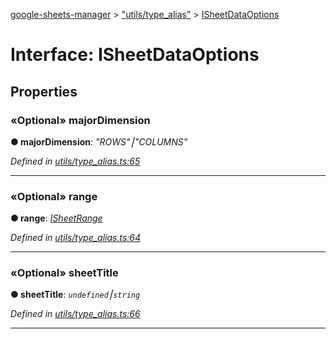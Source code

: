 [google-sheets-manager](../README.md) > ["utils/type_alias"](../modules/_utils_type_alias_.md) > [ISheetDataOptions](../interfaces/_utils_type_alias_.isheetdataoptions.md)



# Interface: ISheetDataOptions


## Properties
<a id="majordimension"></a>

### «Optional» majorDimension

**●  majorDimension**:  *"ROWS"⎮"COLUMNS"* 

*Defined in [utils/type_alias.ts:65](https://github.com/AbdelrahmanRamadan/google-sheets-manager/blob/8df96f0/src/utils/type_alias.ts#L65)*





___

<a id="range"></a>

### «Optional» range

**●  range**:  *[ISheetRange](_utils_type_alias_.isheetrange.md)* 

*Defined in [utils/type_alias.ts:64](https://github.com/AbdelrahmanRamadan/google-sheets-manager/blob/8df96f0/src/utils/type_alias.ts#L64)*





___

<a id="sheettitle"></a>

### «Optional» sheetTitle

**●  sheetTitle**:  *`undefined`⎮`string`* 

*Defined in [utils/type_alias.ts:66](https://github.com/AbdelrahmanRamadan/google-sheets-manager/blob/8df96f0/src/utils/type_alias.ts#L66)*





___


